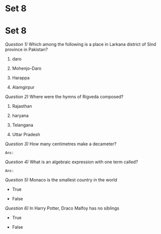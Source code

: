 #	Set 8

#	Set 8

_Question 1)_	Which among the following is a place in Larkana district of Sind province in Pakistan?

1.	daro

1.	Mohenjo-Daro

1.	Harappa

1.	Alamgirpur




_Question 2)_	Where were the hymns of Rigveda composed?

1.	Rajasthan

1.	haryana

1.	Telangana

1.	Uttar Pradesh




_Question 3)_	How many centimetres make a decameter?

	Ans:




_Question 4)_	What is an algebraic expression with one term called?

	Ans:




_Question 5)_	Monaco is the smallest country in the world

*	True

*	False




_Question 6)_	In Harry Potter, Draco Malfoy has no siblings

*	True

*	False




